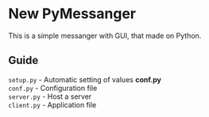 # New PyMessanger
This is a simple messanger with GUI, that made on Python.

## Guide
```setup.py``` - Automatic setting of values **conf.py**  
```conf.py``` - Configuration file  
```server.py``` - Host a server  
```client.py``` - Application file  

